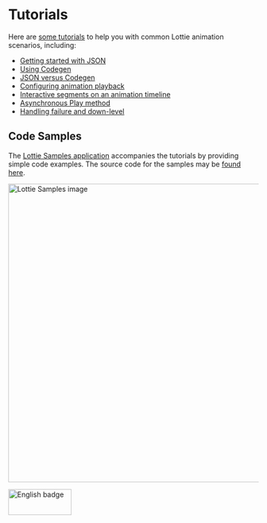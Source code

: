 # Tutorials

Here are [some tutorials](https://docs.microsoft.com/windows/communitytoolkit/animations/lottie#tutorials) to help you with 
common Lottie animation scenarios, including:

* [Getting started with JSON](https://docs.microsoft.com/windows/communitytoolkit/animations/lottie-scenarios/getting_started_json)
* [Using Codegen](https://docs.microsoft.com/windows/communitytoolkit/animations/lottie-scenarios/getting_started_codegen)
* [JSON versus Codegen](https://docs.microsoft.com/windows/communitytoolkit/animations/lottie-scenarios/json_codegen)
* [Configuring animation playback](https://docs.microsoft.com/windows/communitytoolkit/animations/lottie-scenarios/playback)
* [Interactive segments on an animation timeline](https://docs.microsoft.com/windows/communitytoolkit/animations/lottie-scenarios/segments)
* [Asynchronous Play method](https://docs.microsoft.com/windows/communitytoolkit/animations/lottie-scenarios/async_play)
* [Handling failure and down-level](https://docs.microsoft.com/windows/communitytoolkit/animations/lottie-scenarios/fallback)
    
## Code Samples

The [Lottie Samples application](https://aka.ms/lottiesamples) accompanies the tutorials by providing simple code examples. 
The source code for the samples may be [found here](https://github.com/windows-toolkit/Lottie-Windows/tree/master/samples).

<a><img src='/images/windows/windows_lottiesamples.png' alt='Lottie Samples image' width='600px'/></a>

<a href='//www.microsoft.com/store/apps/9n3j5tg8ff7f?ocid=badge'><img src='https://assets.windowsphone.com/13484911-a6ab-4170-8b7e-795c1e8b4165/English_get_L_InvariantCulture_Default.png' alt='English badge' width='127px' height='52px'/></a>
